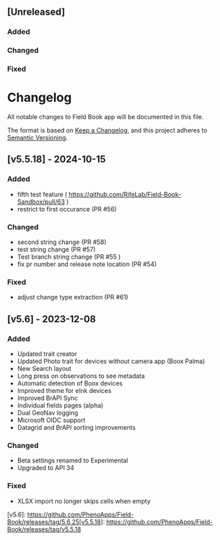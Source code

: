## [Unreleased]
### Added

### Changed

### Fixed

# Changelog

All notable changes to Field Book app will be documented in this file.

The format is based on [Keep a Changelog](https://keepachangelog.com/en/1.1.0/),
and this project adheres to [Semantic Versioning](https://semver.org/spec/v2.0.0.html).

## [v5.5.18] - 2024-10-15

### Added
- fifth test feature ( https://github.com/RifeLab/Field-Book-Sandbox/pull/63 )
- restrict to first occurance (PR #56)

### Changed
- second string change (PR #58)
- test string change (PR #57)
- Test branch string change (PR #55 )
- fix pr number and release note location (PR #54)

### Fixed
- adjust change type extraction (PR #61)

## [v5.6] - 2023-12-08

### Added
- Updated trait creator
- Updated Photo trait for devices without camera app (Boox Palma)
- New Search layout
- Long press on observations to see metadata
- Automatic detection of Boox devices
- Improved theme for eInk devices
- Improved BrAPI Sync
- Individual fields pages (alpha)
- Dual GeoNav logging
- Microsoft OIDC support
- Datagrid and BrAPI sorting improvements

### Changed
- Beta settings renamed to Experimental
- Upgraded to API 34

### Fixed
- XLSX import no longer skips cells when empty

[v5.6]: https://github.com/PhenoApps/Field-Book/releases/tag/5.6.25[v5.5.18]: https://github.com/PhenoApps/Field-Book/releases/tag/v5.5.18
